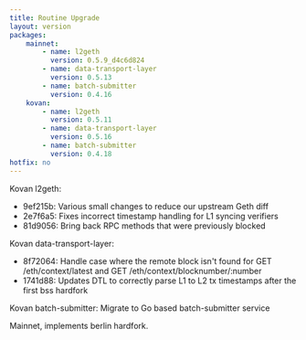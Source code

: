 ```yaml
---
title: Routine Upgrade
layout: version
packages:
    mainnet:
        - name: l2geth
          version: 0.5.9_d4c6d824
        - name: data-transport-layer
          version: 0.5.13
        - name: batch-submitter
          version: 0.4.16
    kovan:
        - name: l2geth
          version: 0.5.11
        - name: data-transport-layer
          version: 0.5.16
        - name: batch-submitter
          version: 0.4.18
hotfix: no
---
```


Kovan l2geth:
- 9ef215b: Various small changes to reduce our upstream Geth diff
- 2e7f6a5: Fixes incorrect timestamp handling for L1 syncing verifiers
- 81d9056: Bring back RPC methods that were previously blocked

Kovan data-transport-layer:
- 8f72064: Handle case where the remote block isn't found for GET /eth/context/latest and GET /eth/context/blocknumber/:number
- 1741d88: Updates DTL to correctly parse L1 to L2 tx timestamps after the first bss hardfork

Kovan batch-submitter:
Migrate to Go based batch-submitter service

Mainnet, implements berlin hardfork.
